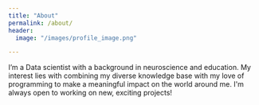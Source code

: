 ```yaml
---
title: "About"
permalink: /about/
header:
  image: "/images/profile_image.png"

---
```


I’m a Data scientist with a background in neuroscience and education. My interest lies with combining my diverse knowledge base with my love of programming to make a meaningful impact on the world around me. I'm always open to working on new, exciting projects!
